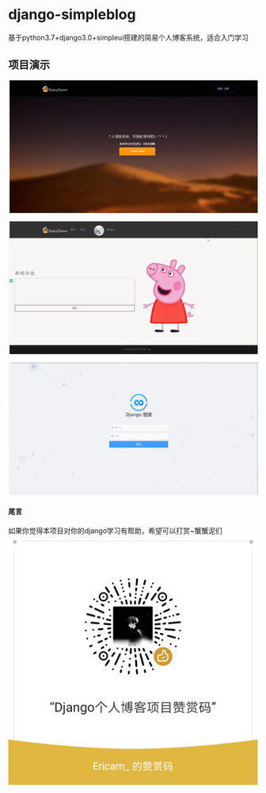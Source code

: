 # django-simpleblog
基于python3.7+django3.0+simpleui搭建的简易个人博客系统，适合入门学习

## 项目演示

![](https://github.com/850552586/django-simpleblog/blob/master/image-show/1580840549926.gif?raw=true)

![](https://github.com/850552586/django-simpleblog/blob/master/image-show/1580840557524.gif?raw=true)

![](https://github.com/850552586/django-simpleblog/blob/master/image-show/1580840561277.gif?raw=true)



#### 尾言

如果你觉得本项目对你的django学习有帮助，希望可以打赏~蟹蟹泥们
![](https://github.com/850552586/django-simpleblog/blob/master/image-show/TIM%E5%9B%BE%E7%89%8720200205174526.png?raw=true)

